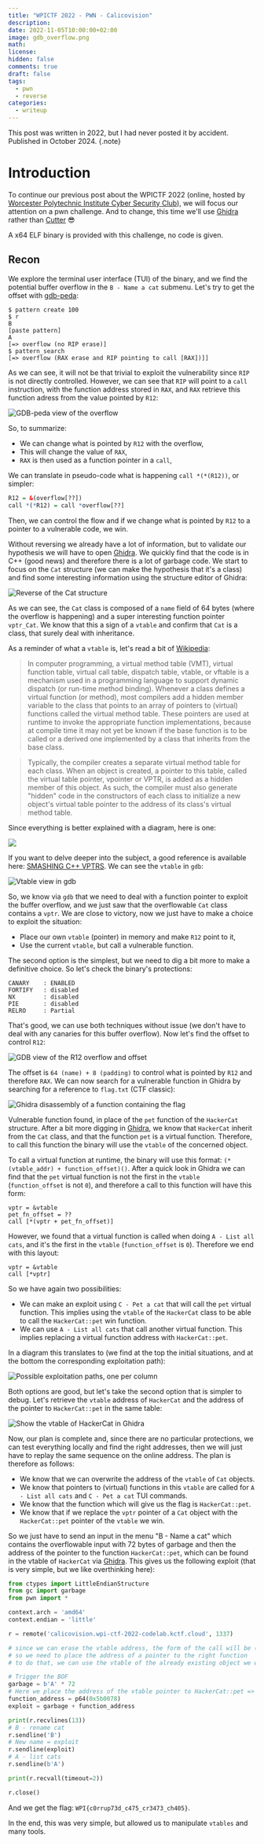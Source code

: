 ```yaml
---
title: "WPICTF 2022 - PWN - Calicovision"
description:
date: 2022-11-05T10:00:00+02:00
image: gdb_overflow.png
math:
license:
hidden: false
comments: true
draft: false
tags:
  - pwn
  - reverse
categories:
  - writeup
---
```


This post was written in 2022, but I had never posted it by accident. Published in October 2024.
{.note}

# Introduction

To continue our previous post about the WPICTF 2022 (online, hosted by [Worcester Polytechnic Institute Cyber Security Club](https://wpictf.xyz/)), we will focus our attention on a pwn challenge. And to change, this time we'll use [Ghidra](https://ghidra-sre.org/) rather than [Cutter](https://cutter.re/) 😎

A x64 ELF binary is provided with this challenge, no code is given.

## Recon

We explore the terminal user interface (TUI) of the binary, and we find the potential buffer overflow in the `B - Name a cat` submenu. Let's try to get the offset with [gdb-peda](https://github.com/longld/peda):
```shell
$ pattern create 100
$ r
B
[paste pattern]
A
[=> overflow (no RIP erase)]
$ pattern_search
[=> overflow (RAX erase and RIP pointing to call [RAX])]]
```

As we can see, it will not be that trivial to exploit the vulnerability since `RIP` is not directly controlled. However, we can see that `RIP` will point to a `call` instruction, with the function address stored in `RAX`, and `RAX` retrieve this function adress from the value pointed by `R12`:

![GDB-peda view of the overflow](gdb.png)

So, to summarize:
- We can change what is pointed by `R12` with the overflow,
- This will change the value of `RAX`,
- `RAX` is then used as a function pointer in a `call`,
  
We can translate in pseudo-code what is happening `call *(*(R12))`, or simpler:
```r
R12 = &(overflow[??])
call *(*R12) = call *overflow[??]
```

Then, we can control the flow and if we change what is pointed by `R12` to a pointer to a vulnerable code, we win.

Without reversing we already have a lot of information, but to validate our hypothesis we will have to open [Ghidra](https://ghidra-sre.org/). We quickly find that the code is in C++ (good news) and therefore there is a lot of garbage code. We start to focus on the `Cat` structure (we can make the hypothesis that it's a class) and find some interesting information using the structure editor of Ghidra:

![Reverse of the `Cat` structure](ghidra_cat.png)

As we can see, the `Cat` class is composed of a `name` field of 64 bytes (where the overflow is happening) and a super interesting function pointer `vptr_Cat`. We know that this a sign of a `vtable` and confirm that `Cat` is a class, that surely deal with inheritance.

As a reminder of what a `vtable` is, let's read a bit of [Wikipedia](https://en.wikipedia.org/wiki/Virtual_method_table):

> In computer programming, a virtual method table (VMT), virtual function table, virtual call table, dispatch table, vtable, or vftable is a mechanism used in a programming language to support dynamic dispatch (or run-time method binding). Whenever a class defines a virtual function (or method), most compilers add a hidden member variable to the class that points to an array of pointers to (virtual) functions called the virtual method table. These pointers are used at runtime to invoke the appropriate function implementations, because at compile time it may not yet be known if the base function is to be called or a derived one implemented by a class that inherits from the base class. 

> Typically, the compiler creates a separate virtual method table for each class. When an object is created, a pointer to this table, called the virtual table pointer, vpointer or VPTR, is added as a hidden member of this object. As such, the compiler must also generate "hidden" code in the constructors of each class to initialize a new object's virtual table pointer to the address of its class's virtual method table. 

Since everything is better explained with a diagram, here is one:

![](https://www.learncpp.com/images/CppTutorial/Section12/VTable.gif)

If you want to delve deeper into the subject, a good reference is available here: [SMASHING C++ VPTRS](http://phrack.org/issues/56/8.html). We can see the `vtable` in `gdb`:

![Vtable view in gdb](gdb_vtable.png)

So, we know via `gdb` that we need to deal with a function pointer to exploit the buffer overflow, and we just saw that the overflowable `Cat` class contains a `vptr`. We are close to victory, now we just have to make a choice to exploit the situation:
- Place our own `vtable` (pointer) in memory and make `R12` point to it,
- Use the current `vtable`, but call a vulnerable function.

The second option is the simplest, but we need to dig a bit more to make a definitive choice. So let's check the binary's protections:
```
CANARY    : ENABLED
FORTIFY   : disabled
NX        : disabled
PIE       : disabled
RELRO     : Partial
```

That's good, we can use both techniques without issue (we don't have to deal with any canaries for this buffer overflow). Now let's find the offset to control `R12`:

![GDB view of the R12 overflow and offset](gdb_overflow.png)

The offset is `64 (name) + 8 (padding)` to control what is pointed by `R12` and therefore `RAX`. We can now search for a vulnerable function in Ghidra by searching for a reference to `flag.txt` (CTF classic):

![Ghidra disassembly of a function containing the flag](ghidra_vuln_fn.png)

Vulnerable function found, in place of the `pet` function of the `HackerCat` structure. After a bit more digging in [Ghidra](https://ghidra-sre.org/), we know that `HackerCat` inherit from the `Cat` class, and that the function `pet` is a virtual function. Therefore, to call this function the binary will use the `vtable` of the concerned object.

To call a virtual function at runtime, the binary will use this format: `(*(vtable_addr) + function_offset)()`. After a quick look in Ghidra we can find that the `pet` virtual function is not the first in the `vtable` (`function_offset` is not `0`), and therefore a call to this function will have this form:
```
vptr = &vtable
pet_fn_offset = ??
call [*(vptr + pet_fn_offset)]
```

However, we found that a virtual function is called when doing `A - List all cats`, and it's the first in the `vtable` (`function_offset` is `0`). Therefore we end with this layout:
```
vptr = &vtable
call [*vptr]
```

So we have again two possibilities:
- We can make an exploit using `C - Pet a cat` that will call the `pet` virtual function. This implies using the `vtable` of the `HackerCat` class to be able to call the `HackerCat::pet` win function.
- We can use `A - List all cats` that call another virtual function. This implies replacing a virtual function address with `HackerCat::pet`.

In a diagram this translates to (we find at the top the initial situations, and at the bottom the corresponding exploitation path):

![Possible exploitation paths, one per column](exploits.png)

Both options are good, but let's take the second option that is simpler to debug. Let's retrieve the `vtable` address of `HackerCat` and the address of the pointer to `HackerCat::pet` in the same table:

![Show the vtable of HackerCat in Ghidra](ghidra_vtable.png)

Now, our plan is complete and, since there are no particular protections, we can test everything locally and find the right addresses, then we will just have to replay the same sequence on the online address. The plan is therefore as follows:
- We know that we can overwrite the address of the `vtable` of `Cat` objects.
- We know that pointers to (virtual) functions in this `vtable` are called for `A - List all cats` and `C - Pet a cat` TUI commands.
- We know that the function which will give us the flag is `HackerCat::pet`.
- We know that if we replace the `vptr` pointer of a `Cat` object with the `HackerCat::pet` pointer of the `vtable` we win.

So we just have to send an input in the menu "B - Name a cat" which contains the overflowable input with 72 bytes of garbage and then the address of the pointer to the function `HackerCat::pet`, which can be found in the vtable of `HackerCat` via [Ghidra](https://ghidra-sre.org/). This gives us the following exploit (that is very simple, but we like overthinking here):
```python
from ctypes import LittleEndianStructure
from gc import garbage
from pwn import *

context.arch = 'amd64'
context.endian = 'little'

r = remote('calicovision.wpi-ctf-2022-codelab.kctf.cloud', 1337)

# since we can erase the vtable address, the form of the call will be (*(vtable))()
# so we need to place the address of a pointer to the right function
# to do that, we can use the vtable of the already existing object we want to use (HackerCat)

# Trigger the BOF
garbage = b'A' * 72
# Here we place the address of the vtable pointer to HackerCat::pet => 0x5b0078.
function_address = p64(0x5b0078)
exploit = garbage + function_address

print(r.recvlines(13))
# B - rename cat
r.sendline('B')
# New name = exploit
r.sendline(exploit)
# A - list cats
r.sendline(b'A')

print(r.recvall(timeout=2))

r.close()
```

And we get the flag: `WPI{c0rrup73d_c475_cr3473_ch405}`.

In the end, this was very simple, but allowed us to manipulate `vtables` and many tools.

